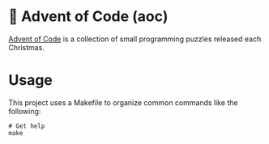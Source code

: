 # 🎄 Advent of Code (aoc)

[Advent of Code](https://adventofcode.com/) is a collection of small programming puzzles released each Christmas.

# Usage

This project uses a Makefile to organize common commands like the following:

```shell
# Get help
make
```
